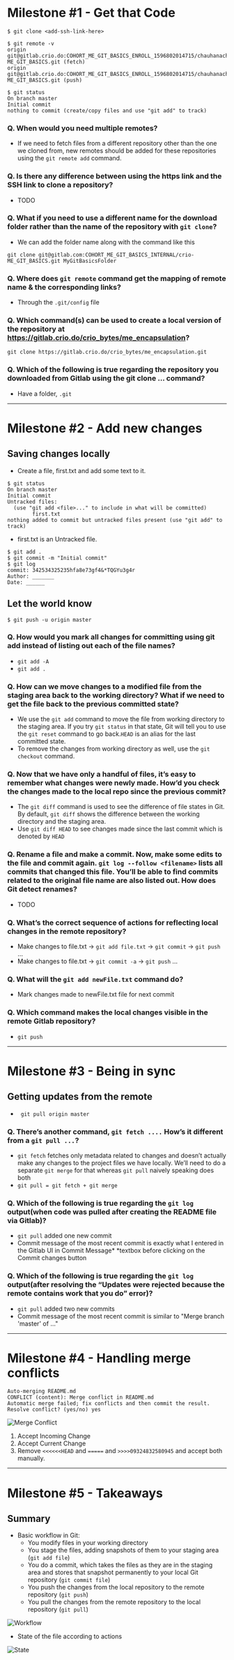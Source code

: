 # Milestone #1 - Get that Code

```
$ git clone <add-ssh-link-here>
```

```
$ git remote -v
origin  git@gitlab.crio.do:COHORT_ME_GIT_BASICS_ENROLL_1596802014715/chauhanachiv-ME_GIT_BASICS.git (fetch)
origin  git@gitlab.crio.do:COHORT_ME_GIT_BASICS_ENROLL_1596802014715/chauhanachiv-ME_GIT_BASICS.git (push)
```

```
$ git status
On branch master
Initial commit
nothing to commit (create/copy files and use "git add" to track)
```
### Q. When would you need multiple remotes?
* If we need to fetch files from a different repository other than the one we cloned from, new remotes should be added for these repositories using the `git remote add` command.

### Q. Is there any difference between using the https link and the SSH link to clone a repository?
* TODO

### Q. What if you need to use a different name for the download folder rather than the name of the repository with ```git clone```?
* We can add the folder name along with the command like this
```
git clone git@gitlab.com:COHORT_ME_GIT_BASICS_INTERNAL/crio-ME_GIT_BASICS.git MyGitBasicsFolder
```

### Q. Where does `git remote` command get the mapping of remote name & the corresponding links?
* Through the `.git/config` file

### Q. Which command(s) can be used to create a local version of the repository at https://gitlab.crio.do/crio_bytes/me_encapsulation?
`git clone https://gitlab.crio.do/crio_bytes/me_encapsulation.git`

### Q. Which of the following is true regarding the repository you downloaded from Gitlab using the git clone … command?
* Have a folder, `.git`

<hr>

# Milestone #2 - Add new changes
## Saving changes locally
* Create a file, first.txt and add some text to it.
```
$ git status
On branch master
Initial commit
Untracked files:
  (use "git add <file>..." to include in what will be committed)
        first.txt
nothing added to commit but untracked files present (use "git add" to track)
```

* first.txt is an Untracked file.
```
$ git add .
$ git commit -m "Initial commit"
$ git log
commit: 342534325235hfa8e73gf4&*TQGYu3g4r
Author: _______
Date: ______
```

## Let the world know
```
$ git push -u origin master
```

### Q. How would you mark all changes for committing using git add instead of listing out each of the file names?
* `git add -A`
* `git add .`

### Q. How can we move changes to a modified file from the staging area back to the working directory? What if we need to get the file back to the previous committed state?
* We use the `git add` command to move the file from working directory to the staging area. If you try `git status` in that state, Git will tell you to use the `git reset` command to go back.`HEAD` is an alias for the last committed state.
* To remove the changes from working directory as well, use the `git checkout` command.

### Q. Now that we have only a handful of files, it’s easy to remember what changes were newly made. How’d you check the changes made to the local repo since the previous commit?
* The `git diff` command is used to see the difference of file states in Git. By default, `git diff` shows the difference between the working directory and the staging area.
* Use `git diff HEAD` to see changes made since the last commit which is denoted by `HEAD`

### Q. Rename a file and make a commit. Now, make some edits to the file and commit again. `git log --follow <filename>` lists all commits that changed this file. You’ll be able to find commits related to the original file name are also listed out. How does Git detect renames?
* TODO

### Q. What’s the correct sequence of actions for reflecting local changes in the remote repository?
* Make changes to file.txt -> `git add file.txt` -> `git commit` -> `git push` …
* Make changes to file.txt -> `git commit -a` -> `git push` …

### Q. What will the `git add newFile.txt` command do?
* Mark changes made to newFile.txt file for next commit

### Q. Which command makes the local changes visible in the remote Gitlab repository?
* `git push`

<hr>

# Milestone #3 - Being in sync
## Getting updates from the remote
* ` git pull origin master`

### Q. There’s another command, `git fetch ....` How’s it different from a `git pull ...`?
* `git fetch` fetches only metadata related to changes and doesn’t actually make any changes to the project files we have locally. We’ll need to do a separate `git merge` for that whereas `git pull` naively speaking does both 
* `git pull = git fetch + git merge`

### Q. Which of the following is true regarding the `git log` output(when code was pulled after creating the README file via Gitlab)?
* `git pull` added one new commit
* Commit message of the most recent commit is exactly what I entered in the Gitlab UI in Commit Message* *textbox before clicking on the Commit changes button

### Q. Which of the following is true regarding the `git log` output(after resolving the “Updates were rejected because the remote contains work that you do” error)?
* `git pull` added two new commits
* Commit message of the most recent commit is similar to "Merge branch 'master' of ..."

<hr>

# Milestone #4 - Handling merge conflicts
```
Auto-merging README.md
CONFLICT (content): Merge conflict in README.md
Automatic merge failed; fix conflicts and then commit the result.
Resolve conflict? (yes/no) yes
```

![Merge Conflict](https://raw.githubusercontent.com/achiv/Notes/main/images/Git_conflict.png)

1. Accept Incoming Change
2. Accept Current Change
3. Remove `<<<<<<HEAD` and `=====` and `>>>>09324832580945` and accept both manually.

<hr> 

# Milestone #5 - Takeaways
## Summary
* Basic workflow in Git: 
  * You modify files in your working directory
  * You stage the files, adding snapshots of them to your staging area (`git add file`)
  * You do a commit, which takes the files as they are in the staging area and stores that snapshot permanently to your local Git repository (`git commit file`)
  * You push the changes from the local repository to the remote repository (`git push`)
  * You pull the changes from the remote repository to the local repository (`git pull`)

![Workflow](https://raw.githubusercontent.com/achiv/Notes/main/images/Git_workflow.png)

* State of the file according to actions

![State](https://raw.githubusercontent.com/achiv/Notes/main/images/Git_state.png)













